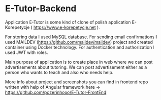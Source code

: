 # E-Tutor-Backend
Application E-Tutor is some kind of clone of polish application E-Korepetycje ( https://www.e-korepetycje.net ).

For storing data I used MySQL database. For sending email confirmations I used MAILDEV (https://github.com/maildev/maildev) project and created container using Docker technology. For authentication and authorization I used JWT with roles.

Main purpose of application is to create place in web where we can post advertisements about tutoring. We can post advertisement either as a person who wants to teach and also who needs help.

More info about project and screenshots you can find in frontend repo written with help of Angular framework here -> https://github.com/pozerinhooo/E-Tutor-FrontEnd 

